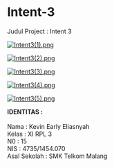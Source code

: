 # Intent-3

Judul Project : Intent 3

[![Intent3(1).png](https://s17.postimg.org/nv4b11lq7/Intent3_1.png)](https://postimg.org/image/bt8x6wchn/)

[![Intent3(2).png](https://s14.postimg.org/drs4m3nwx/Intent3_2.png)](https://postimg.org/image/ybwykl3nx/)

[![Intent3(3).png](https://s12.postimg.org/bu2ttm4r1/Intent3_3.png)](https://postimg.org/image/5gdqqczux/)

[![Intent3(4).png](https://s10.postimg.org/3rmc7t109/Intent3_4.png)](https://postimg.org/image/hlaowutlh/)

[![Intent3(5).png](https://s22.postimg.org/85e6p7aap/Intent3_5.png)](https://postimg.org/image/4yjn5kpul/)

<b>IDENTITAS :</b><br>
<br>
Nama  : Kevin Early Eliasnyah<br>
Kelas : XI RPL 3<br>
N0    : 15<br>
NIS   : 4735/1454.070<br>
Asal Sekolah  : SMK Telkom Malang<br>
